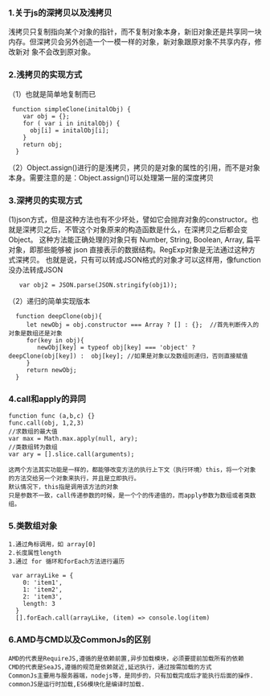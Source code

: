 ### 1.关于js的深拷贝以及浅拷贝
  浅拷贝只复制指向某个对象的指针，而不复制对象本身，新旧对象还是共享同一块内存。但深拷贝会另外创造一个一模一样的对象，新对象跟原对象不共享内存，修改新对   象不会改到原对象。
### 2.浅拷贝的实现方式
  （1）也就是简单地复制而已
  ```  
   function simpleClone(initalObj) {    
      var obj = {};    
      for ( var i in initalObj) {
        obj[i] = initalObj[i];
      }    
      return obj;
    }
```
 （2）Object.assign()进行的是浅拷贝，拷贝的是对象的属性的引用，而不是对象本身。需要注意的是：Object.assign()可以处理第一层的深度拷贝
### 3.深拷贝的实现方式
  (1)json方式，但是这种方法也有不少坏处，譬如它会抛弃对象的constructor。也就是深拷贝之后，不管这个对象原来的构造函数是什么，在深拷贝之后都会变Object。
这种方法能正确处理的对象只有 Number, String, Boolean, Array, 扁平对象，即那些能够被 json 直接表示的数据结构。RegExp对象是无法通过这种方式深拷贝。
也就是说，只有可以转成JSON格式的对象才可以这样用，像function没办法转成JSON
``` 
   var obj2 = JSON.parse(JSON.stringify(obj1));
 ```
  （2）递归的简单实现版本
```
  function deepClone(obj){
     let newObj = obj.constructor === Array ? [] : {};  //首先判断传入的对象是数组还是对象
     for(key in obj){
        newObj[key] = typeof obj[key] === 'object' ? deepClone(obj[key]) :  obj[key]; //如果是对象以及数组则递归，否则直接赋值
     }
     return newObj;
  }
  ```
### 4.call和apply的异同
```
function func (a,b,c) {}
func.call(obj, 1,2,3)
//求数组的最大值
var max = Math.max.apply(null, ary); 
//类数组转为数组
var ary = [].slice.call(arguments);
```
    这两个方法其实功能是一样的，都能够改变方法的执行上下文（执行环境）this，将一个对象的方法交给另一个对象来执行，并且是立即执行。
    默认情况下，this指是调用该方法的对象
    只是参数不一致，call传递参数的时候，是一个个的传递值的，而apply参数为数组或者类数组。
 
### 5.类数组对象
    1.通过角标调用，如 array[0]
    2.长度属性length
    3.通过 for 循环和forEach方法进行遍历
```
 var arrayLike = {
    0: 'item1',
    1: 'item2',
    2: 'item3',
    length: 3
  }
  [].forEach.call(arrayLike, (item) => console.log(item)
```
### 6.AMD与CMD以及CommonJs的区别
    AMD的代表是RequireJS,遵循的是依赖前置,异步加载模块，必须要提前加载所有的依赖
    CMD的代表是SeaJS,遵循的规范是依赖就近,延迟执行，通过按需加载的方式
    CommonJs主要用与服务器端，nodejs等，是同步的，只有加载完成后才能执行后面的操作.
    commonJS是运行时加载,ES6模块化是编译时加载.
    
 
